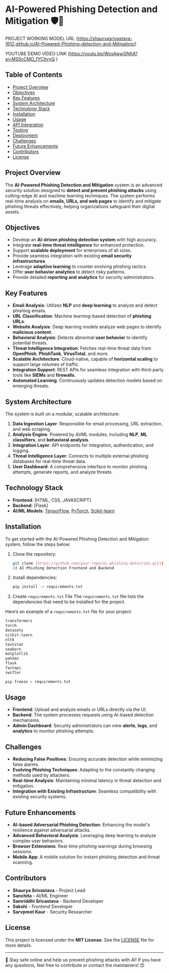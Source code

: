 # AI-Powered Phishing Detection and Mitigation 🛡️🚨

PROJECT WORKING MODEL URL (https://shauryasrivastava-1612.github.io/AI-Powered-Phishing-detection-and-Mitigation/)

YOUTUBE DEMO VIDEO LINK (https://youtu.be/WosAwwGNItA?si=MS5cCMO_fYCItvyQ )

## Table of Contents

- [Project Overview](#project-overview)
- [Objectives](#objectives)
- [Key Features](#key-features)
- [System Architecture](#system-architecture)
- [Technology Stack](#technology-stack)
- [Installation](#installation)
- [Usage](#usage)
- [API Integration](#api-integration)
- [Testing](#testing)
- [Deployment](#deployment)
- [Challenges](#challenges)
- [Future Enhancements](#future-enhancements)
- [Contributors](#contributors)
- [License](#license)

## Project Overview

The **AI-Powered Phishing Detection and Mitigation** system is an advanced security solution designed to **detect and prevent phishing attacks** using cutting-edge AI and machine learning techniques. The system performs real-time analysis on **emails, URLs, and web pages** to identify and mitigate phishing threats effectively, helping organizations safeguard their digital assets.

## Objectives

- Develop an **AI-driven phishing detection system** with high accuracy.
- Integrate **real-time threat intelligence** for enhanced protection.
- Support **scalable deployment** for enterprises of all sizes.
- Provide seamless integration with existing **email security infrastructures**.
- Leverage **adaptive learning** to counter evolving phishing tactics.
- Offer **user behavior analytics** to detect risky patterns.
- Provide detailed **reporting and analytics** for security administrators.

## Key Features

- **Email Analysis**: Utilizes **NLP** and **deep learning** to analyze and detect phishing emails.
- **URL Classification**: Machine learning-based detection of **phishing URLs**.
- **Website Analysis**: Deep learning models analyze web pages to identify **malicious content**.
- **Behavioral Analysis**: Detects abnormal **user behavior** to identify potential threats.
- **Threat Intelligence Integration**: Fetches real-time threat data from **OpenPhish**, **PhishTank**, **VirusTotal**, and more.
- **Scalable Architecture**: Cloud-native, capable of **horizontal scaling** to support large volumes of traffic.
- **Integration Support**: REST APIs for seamless integration with third-party tools like **SIEMs** and **firewalls**.
- **Automated Learning**: Continuously updates detection models based on emerging threats.

## System Architecture

The system is built on a modular, scalable architecture:

1. **Data Ingestion Layer**: Responsible for email processing, URL extraction, and web scraping.
2. **Analysis Engine**: Powered by AI/ML modules, including **NLP**, **ML classifiers**, and **behavioral analysis**.
3. **Integration Layer**: API endpoints for integration, authentication, and logging.
4. **Threat Intelligence Layer**: Connects to multiple external phishing databases for real-time threat data.
5. **User Dashboard**: A comprehensive interface to monitor phishing attempts, generate reports, and analyze threats.

## Technology Stack

- **Frontend**: [HTML, CSS, JAVASCRIPT]
- **Backend**: [Flask]
- **AI/ML Models**: [TensorFlow](https://www.tensorflow.org/), [PyTorch](https://pytorch.org/), [Scikit-learn](https://scikit-learn.org/)

## Installation

To get started with the AI-Powered Phishing Detection and Mitigation system, follow the steps below:

1. Clone the repository:

    ```bash
    git clone [https://github.com/your-repo/ai-phishing-detection.git](https://github.com/shauryasrivastava-1612/AI-Powered-Phishing-detection-and-Mitigation
    cd AI Phishing Detection Frontend and Backend
    ```

2. Install dependencies:

    ```bash
    pip install -r requirements.txt

    ```
3. Create `requirements.txt` File
The `requirements.txt` file lists the dependencies that need to be installed for the project.

Here’s an example of a `requirements.txt` file for your project:

```bash
transformers
torch
datasets
scikit-learn
nltk
textstat
seaborn
matplotlib
pandas
flask
fastapi
swifter
```
```bash
pip freeze > requirements.txt
```
## Usage

- **Frontend**: Upload and analyze emails or URLs directly via the UI.
- **Backend**: The system processes requests using AI-based detection mechanisms.
- **Admin Dashboard**: Security administrators can view **alerts**, **logs**, and **analytics** to monitor phishing attempts.

## Challenges

- **Reducing False Positives**: Ensuring accurate detection while minimizing false alarms.
- **Evolving Phishing Techniques**: Adapting to the constantly changing methods used by attackers.
- **Real-time Analysis**: Maintaining minimal latency in threat detection and mitigation.
- **Integration with Existing Infrastructure**: Seamless compatibility with existing security systems.

## Future Enhancements

- **AI-based Adversarial Phishing Detection**: Enhancing the model's resilience against adversarial attacks.
- **Advanced Behavioral Analysis**: Leveraging deep learning to analyze complex user behaviors.
- **Browser Extensions**: Real-time phishing warnings during browsing sessions.
- **Mobile App**: A mobile solution for instant phishing detection and threat scanning.

## Contributors

- **Shaurya Srivastava** - Project Lead
- **Sanchita** - AI/ML Engineer
- **Samriddhi Srivastava** - Backend Developer
- **Sakshi** - Frontend Developer
- **Sarvpreet Kaur** - Security Researcher

## License

This project is licensed under the **MIT License**. See the [LICENSE](LICENSE) file for more details.

---

🔐 Stay safe online and help us prevent phishing attacks with AI! If you have any questions, feel free to contribute or contact the maintainers! 😊
